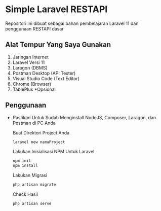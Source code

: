 # Simple Laravel RESTAPI

Repositori ini dibuat sebagai bahan pembelajaran Laravel 11 dan penggunaan RESTAPI dasar

## Alat Tempur Yang Saya Gunakan

1. Jaringan Internet
2. Laravel Versi 11
3. Laragon (DBMS)
4. Postman Desktop (API Tester)
5. Visual Studio Code (Text Editor)
6. Chrome (Browser)
7. TablePlus \*Opsional

## Penggunaan

-   Pastikan Untuk Sudah Menginstall NodeJS, Composer, Laragon, dan Postman di PC Anda

    Buat Direktori Project Anda

    ```bash
    laravel new namaProject
    ```

    Lakukan Inisialisasi NPM Untuk Laravel

    ```bash
    npm init
    npm install
    ```

    Lakukan Migrasi

    ```bash
    php artisan migrate
    ```

    Check Hasil

    ```bash
    php artisan serve
    ```
